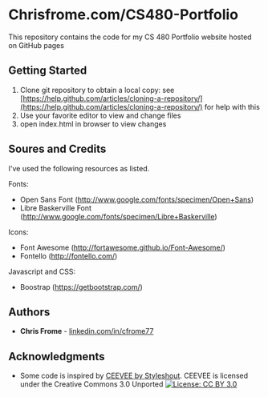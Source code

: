 # Chrisfrome.com/CS480-Portfolio

This repository contains the code for my CS 480 Portfolio website hosted on GitHub pages

## Getting Started

1. Clone git repository to obtain a  local copy: see [https://help.github.com/articles/cloning-a-repository/](https://help.github.com/articles/cloning-a-repository/) for help with this
2. Use your favorite editor to view and change files
3. open index.html in browser to view changes

## Soures and Credits

I've used the following resources as listed.

Fonts:
 - Open Sans Font (http://www.google.com/fonts/specimen/Open+Sans)
 - Libre Baskerville Font (http://www.google.com/fonts/specimen/Libre+Baskerville)

Icons:
 - Font Awesome (http://fortawesome.github.io/Font-Awesome/)
 - Fontello (http://fontello.com/)

Javascript and CSS:

- Boostrap (https://getbootstrap.com/)

## Authors

* **Chris Frome** - [linkedin.com/in/cfrome77](https://linkedin.com/in/cfrome77)


## Acknowledgments

* Some code is inspired by [CEEVEE by Styleshout](http://www.styleshout.com/free-templates/ceevee/). CEEVEE is licensed under the Creative Commons 3.0 Unported [![License: CC BY 3.0](https://img.shields.io/badge/License-CC%20BY%203.0-lightgrey.svg)](https://creativecommons.org/licenses/by/3.0/)

